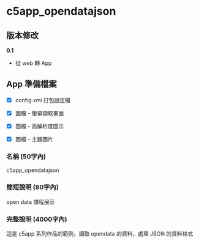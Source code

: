 # c5app_opendatajson

## 版本修改

**0.1**
- 從 web 轉 App



## App 準備檔案

- [x] config.xml 打包設定檔
- [x] 圖檔 - 螢幕擷取畫面
- [x] 圖檔 - 高解析度圖示
- [x] 圖檔 - 主題圖片


### 名稱 (50字內)

c5app_opendatajson


### 簡短說明 (80字內)

open data 課程展示


### 完整說明 (4000字內)

這是 c5app 系列作品的範例，讀取 opendata 的資料，處理 JSON 的資料格式
